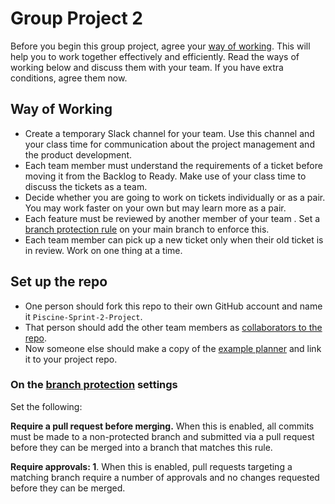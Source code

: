# Group Project 2

Before you begin this group project, agree your [way of working](https://www.atlassian.com/practices). This will help you to work together effectively and efficiently. Read the ways of working below and discuss them with your team. If you have extra conditions, agree them now.

## Way of Working

- Create a temporary Slack channel for your team. Use this channel and your class time for communication about the project management and the product development.
- Each team member must understand the requirements of a ticket before moving it from the Backlog to Ready. Make use of your class time to discuss the tickets as a team.
- Decide whether you are going to work on tickets individually or as a pair. You may work faster on your own but may learn more as a pair.
- Each feature must be reviewed by another member of your team . Set a [branch protection rule](https://docs.github.com/en/repositories/configuring-branches-and-merges-in-your-repository/managing-protected-branches/managing-a-branch-protection-rule) on your main branch to enforce this.
- Each team member can pick up a new ticket only when their old ticket is in review. Work on one thing at a time.

## Set up the repo

- One person should fork this repo to their own GitHub account and name it `Piscine-Sprint-2-Project`.
- That person should add the other team members as [collaborators to the repo](https://docs.github.com/en/account-and-profile/setting-up-and-managing-your-personal-account-on-github/managing-access-to-your-personal-repositories/inviting-collaborators-to-a-personal-repository).
- Now someone else should make a copy of the [example planner](https://github.com/CodeYourFuture/The-Piscine/projects?query=is%3Aopen) and link it to your project repo.

### On the [branch protection](https://docs.github.com/en/repositories/configuring-branches-and-merges-in-your-repository/managing-protected-branches/managing-a-branch-protection-rule) settings

Set the following:

**Require a pull request before merging.** When this is enabled, all commits must be made to a non-protected branch and submitted via a pull request before they can be merged into a branch that matches this rule.

**Require approvals: 1**. When this is enabled, pull requests targeting a matching branch require a number of approvals and no changes requested before they can be merged.
